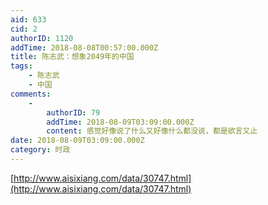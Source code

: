 ```yaml
---
aid: 633
cid: 2
authorID: 1120
addTime: 2018-08-08T00:57:00.000Z
title: 陈志武：想象2049年的中国
tags:
    - 陈志武
    - 中国
comments:
    -
        authorID: 79
        addTime: 2018-08-09T03:09:00.000Z
        content: 感觉好像说了什么又好像什么都没说，都是欲言又止
date: 2018-08-09T03:09:00.000Z
category: 时政
---
```


[http://www.aisixiang.com/data/30747.html](http://www.aisixiang.com/data/30747.html)
